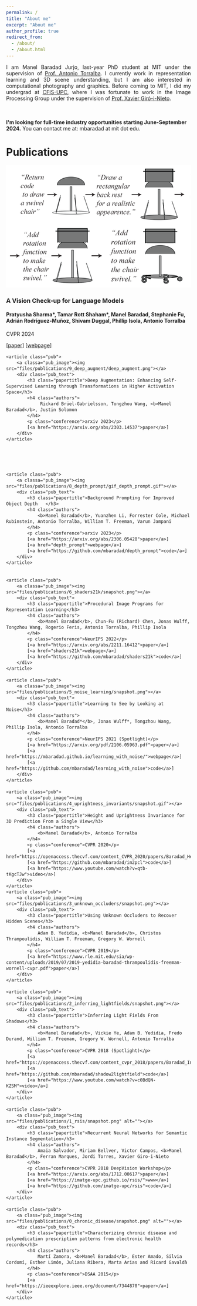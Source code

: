 ```yaml
---
permalink: /
title: "About me"
excerpt: "About me"
author_profile: true
redirect_from: 
  - /about/
  - /about.html
---
```


<div class="intro">
<p align="justify">
I am Manel Baradad Jurjo, last-year PhD student at MIT under the supervision of 
<a href="http://web.mit.edu/torralba/www/">Prof. Antonio Torralba</a>.
I currently work in representation learning and 3D scene understanding, but I am also interested in computational photography and graphics.
Before coming to MIT, I did my undergrad at <a href="https://cfis.upc.edu/en">CFIS-UPC</a>, where I was 
fortunate to work in the Image Processing Group under the supervision of 
<a href="https://imatge.upc.edu/web/people/xavier-giro">Prof. Xavier Giró-i-Nieto</a>.

<br><br>
<b>I'm looking for full-time industry opportunities starting June-September 2024.</b> You can contact me at: mbaradad at mit dot edu.

</p>
</div>

<div><h1>Publications</h1></div>
<div id="publications">
    <article class="pub">
        <a classa="pub_image"><img src="files/publications/10_vision_checkup/vision_checkup.png"></a>
        <div class="pub_text">
            <h3 class="papertitle">A Vision Check-up for Language Models</h3>
            <h4 class="authors">
                 Pratyusha Sharma*, Tamar Rott Shaham*, <b>Manel Baradad</b>, Stephanie Fu, Adrián Rodríguez-Muñoz, Shivam Duggal, Phillip Isola, Antonio Torralba 
            </h4>
            <p class="conference">CVPR 2024</p>
            [<a href="https://arxiv.org/abs/2401.01862">paper</a>]
            [<a href="https://vision-checkup.csail.mit.edu">webpage</a>]
        </div>
    </article>

    <article class="pub">
        <a classa="pub_image"><img src="files/publications/9_deep_augment/deep_augment.png"></a>
        <div class="pub_text">
            <h3 class="papertitle">Deep Augmentation: Enhancing Self-Supervised Learning through Transformations in Higher Activation Space</h3>
            <h4 class="authors">
                 Rickard Brüel-Gabrielsson, Tongzhou Wang, <b>Manel Baradad</b>, Justin Solomon
            </h4>
            <p class="conference">arxiv 2023</p>
            [<a href="https://arxiv.org/abs/2303.14537">paper</a>]
        </div>
    </article>





    <article class="pub">
        <a classa="pub_image"><img src="files/publications/8_depth_prompt/gif_depth_prompt.gif"></a>
        <div class="pub_text">
            <h3 class="papertitle">Background Prompting for Improved Object Depth 	</h3>
            <h4 class="authors">
                <b>Manel Baradad</b>, Yuanzhen Li, Forrester Cole, Michael Rubinstein, Antonio Torralba, William T. Freeman, Varun Jampani
            </h4>
            <p class="conference">arxiv 2023</p>
            [<a href="https://arxiv.org/abs/2306.05428">paper</a>]
            [<a href="depth_prompt">webpage</a>]
            [<a href="https://github.com/mbaradad/depth_prompt">code</a>]
        </div>
    </article>


    <article class="pub">
        <a classa="pub_image"><img src="files/publications/6_shaders21k/snapshot.png"></a>
        <div class="pub_text">
            <h3 class="papertitle">Procedural Image Programs for Representation Learning</h3>
            <h4 class="authors">
                <b>Manel Baradad</b>, Chun-Fu (Richard) Chen, Jonas Wulff, Tongzhou Wang, Rogerio Feris, Antonio Torralba, Phillip Isola
            </h4>
            <p class="conference">NeurIPS 2022</p>
            [<a href="https://arxiv.org/abs/2211.16412">paper</a>]
            [<a href="shaders21k">webpage</a>]
            [<a href="https://github.com/mbaradad/shaders21k">code</a>]
        </div>
    </article>

    <article class="pub">
        <a classa="pub_image"><img src="files/publications/5_noise_learning/snapshot.png"></a>
        <div class="pub_text">
            <h3 class="papertitle">Learning to See by Looking at Noise</h3>
            <h4 class="authors">
                <b>Manel Baradad*</b>, Jonas Wulff*, Tongzhou Wang, Phillip Isola, Antonio Torralba
            </h4>
            <p class="conference">NeurIPS 2021 (Spotlight)</p>
            [<a href="https://arxiv.org/pdf/2106.05963.pdf">paper</a>]
            [<a href="https://mbaradad.github.io/learning_with_noise/">webpage</a>]
            [<a href="https://github.com/mbaradad/learning_with_noise">code</a>]
        </div>
    </article>

    <article class="pub">
        <a class="pub_image"><img src="files/publications/4_uprightness_invariants/snapshot.gif"></a>
        <div class="pub_text">
            <h3 class="papertitle">Height and Uprightness Invariance for 3D Prediction From a Single View</h3>
            <h4 class="authors">
                <b>Manel Baradad</b>, Antonio Torralba
            </h4>
            <p class="conference">CVPR 2020</p>
            [<a href="https://openaccess.thecvf.com/content_CVPR_2020/papers/Baradad_Height_and_Uprightness_Invariance_for_3D_Prediction_From_a_Single_CVPR_2020_paper.pdf">paper</a>]
            [<a href="https://github.com/mbaradad/im2pcl">code</a>]
            [<a href="https://www.youtube.com/watch?v=qtb-tKgcTJw">video</a>]
        </div>
    </article>
	<article class="pub">
		<a class="pub_image"><img src="files/publications/3_unknown_occluders/snapshot.png"></a>
		<div class="pub_text">
			<h3 class="papertitle">Using Unknown Occluders to Recover Hidden Scenes</h3>
		    <h4 class="authors"> 
                Adam B. Yedidia, <b>Manel Baradad</b>, Christos Thrampoulidis, William T. Freeman, Gregory W. Wornell
			</h4>
            <p class="conference">CVPR 2019</p>
			[<a href="https://www.rle.mit.edu/sia/wp-content/uploads/2019/07/2019-yedidia-baradad-thrampoulidis-freeman-wornell-cvpr.pdf">paper</a>]
		</div>
	</article>
	
	<article class="pub">
		<a class="pub_image"><img src="files/publications/2_inferring_lightfields/snapshot.png"></a>
		<div class="pub_text">
			<h3 class="papertitle">Inferring Light Fields From Shadows</h3>
		    <h4 class="authors"> 
                <b>Manel Baradad</b>, Vickie Ye, Adam B. Yedidia, Fredo Durand, William T. Freeman, Gregory W. Wornell, Antonio Torralba
			</h4>
            <p class="conference">CVPR 2018 (Spotlight)</p>
			[<a href="https://openaccess.thecvf.com/content_cvpr_2018/papers/Baradad_Inferring_Light_Fields_CVPR_2018_paper.pdf">paper</a>]
			[<a href="https://github.com/mbaradad/shadow2lightfield">code</a>]
            [<a href="https://www.youtube.com/watch?v=c0BdQN-KZSM">video</a>]
		</div>
	</article>
	
    <article class="pub">
		<a class="pub_image"><img src="files/publications/1_rsis/snapshot.png" alt=""></a>
		<div class="pub_text">
			<h3 class="papertitle">Recurrent Neural Networks for Semantic Instance Segmentation</h3>
		    <h4 class="authors"> 
                Amaia Salvador, Miriam Bellver, Victor Campos, <b>Manel Baradad</b>, Ferran Marques, Jordi Torres, Xavier Giro-i-Nieto
			</h4>
            <p class="conference">CVPR 2018 DeepVision Workshop</p>
			[<a href="https://arxiv.org/abs/1712.00617">paper</a>]
			[<a href="https://imatge-upc.github.io/rsis/">www</a>]
			[<a href="https://github.com/imatge-upc/rsis">code</a>]
		</div>
	</article>
	
    <article class="pub">
		<a class="pub_image"><img src="files/publications/0_chronic_disease/snapshot.png" alt=""></a>
		<div class="pub_text">
			<h3 class="papertitle">Characterizing chronic disease and polymedication prescription patterns from electronic health records</h3>
		    <h4 class="authors"> 
                Martí Zamora, <b>Manel Baradad</b>, Ester Amado, Silvia Cordomí, Esther Limón, Juliana Ribera, Marta Arias and Ricard Gavaldà
			</h4>
            <p class="conference">DSAA 2015</p>
			[<a href="https://ieeexplore.ieee.org/document/7344870">paper</a>]
		</div>
	</article>
	
</div>


